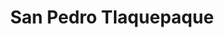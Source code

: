 ---
title: San Pedro Tlaquepaque
url: /san-pedro-tlaquepaque/
latitude: 20.575
longitude: -103.39
---